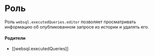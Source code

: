 # Роль

Роль `websql.executedQueries.editor` позволяет просматривать информацию об опубликованном запросе из истории и удалять его.


#### Родители

- [[websql.executedQueries]]

